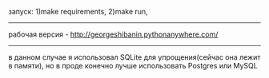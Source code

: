 запуск: 1)make requirements, 2)make run,
***   
рабочая версия - http://georgeshibanin.pythonanywhere.com/
***
в данном случае я использовал SQLite для упрощения(сейчас она лежит в памяти), но в проде конечно лучше использовать Postgres или MySQL 
